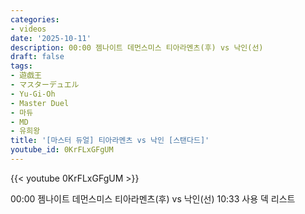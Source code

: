 ```yaml
---
categories:
- videos
date: '2025-10-11'
description: 00:00 젬나이트 데먼스미스 티아라멘츠(후) vs 낙인(선)
draft: false
tags:
- 遊戯王
- マスターデュエル
- Yu-Gi-Oh
- Master Duel
- 마듀
- MD
- 유희왕
title: '[마스터 듀얼] 티아라멘츠 vs 낙인 [스탠다드]'
youtube_id: 0KrFLxGFgUM
---
```



{{< youtube 0KrFLxGFgUM >}}

00:00 젬나이트 데먼스미스 티아라멘츠(후) vs 낙인(선)
10:33 사용 덱 리스트